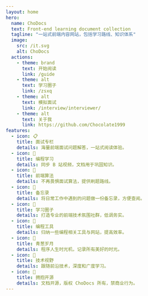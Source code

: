 ```yaml
---
layout: home
hero:
  name: ChoDocs
  text: Front-end learning document collection
  tagline: "一站式前端内容网站，包括学习路线、知识体系"
  image:
    src: /it.svg
    alt: ChoDocs
  actions:
    - theme: brand
      text: 开始阅读
      link: /guide
    - theme: alt
      text: 学习圈子
      link: /zsxq
    - theme: alt
      text: 模拟面试
      link: /interview/interviewer/
    - theme: alt
      text: 关于我
      link: https://github.com/Chocolate1999
features:
  - icon: 📋
    title: 面试专栏
    details: 海量前端面试问题解答，一站式阅读体验。
  - icon: 💬
    title: 编程学习
    details: 同步 B 站视频，文档用于巩固知识。
  - icon: 📓
    title: 前端算法
    details: 不再畏惧面试算法，提供刷题路线。
  - icon: 🚚
    title: 备忘录
    details: 将日常工作中遇到的问题做一份备忘录，方便查阅。
  - icon: 💭
    title: 学习圈子
    details: 打造专业的前端技术氛围社群，低调务实。
  - icon: 🔧
    title: 编程工具
    details: 归纳一些编程相关工具与网站，提高效率。
  - icon: 🌱
    title: 青葱岁月
    details: 程序人生时光机，记录所有美好的时光。
  - icon: 🎉
    title: 技术视野
    details: 跟随前沿技术，深度和广度学习。
  - icon: 🚩
    title: 拥抱开源
    details: 文档开源，版权 ChoDocs 所有，禁商业行为。
---
```


<script setup>
import {
  VPTeamPage,
  VPTeamPageTitle,
  VPTeamMembers
} from 'vitepress/theme';
import { icons } from './socialIcons';

const members = [
  {
    avatar: 'https://www.github.com/Chocolate1999.png',
    name: 'Choi Yang',
    title: 'open source developer, creator of ChoDocs.',
    links: [
      { icon: 'github', link: 'https://github.com/Chocolate1999' },
      {
       icon: { svg: icons.bilibili } ,link: "https://space.bilibili.com/351534170",
      },
    ]
  },
  {
    avatar: 'https://www.github.com/HearLing.png',
    name: 'HearLing',
    title: 'Open Source Contributor',
    links: [
      { icon: 'github', link: 'https://github.com/HearLing' },
      {
       icon: { svg: icons.bilibili } ,link: "https://space.bilibili.com/201738571",
      },
    ]
  },
  {
    avatar: 'https://www.github.com/holazz.png',
    name: 'holazz',
    title: '@element-plus',
    links: [
      { icon: 'github', link: 'https://github.com/holazz' },
      { icon: 'twitter', link: 'https://twitter.com/holazz1208' },
    ]
  },
  {
    avatar: 'https://www.github.com/fxzer.png',
    name: 'fxzer',
    title: 'Open Source Contributor',
    links: [
      { icon: 'github', link: 'https://github.com/fxzer' },
      {
       icon: { svg: icons.bilibili } ,link: "https://space.bilibili.com/228134791",
      },
    ]
  },
  {
    avatar: 'https://www.github.com/Richard-Zhang1019.png',
    name: 'Richard Zhang',
    title: 'Open Source Contributor',
    links: [
      { icon: 'github', link: 'https://www.github.com/Richard-Zhang1019' },
      {
       icon: { svg: icons.bilibili } ,link: "https://space.bilibili.com/311837225",
      },
      { icon: 'twitter', link: 'https://twitter.com/zhngxuy4' }
    ]
  },
]
</script>

<DataPanel/>

<VPTeamPage>
  <VPTeamPageTitle>
    <template #title>
      感谢以下所有人的贡献与参与
    </template>
    <template #lead>
      以下排名不分先后（参与或主动提 PR 申请加入）
    </template>
  </VPTeamPageTitle>
  <VPTeamMembers
    :members="members"
  />
</VPTeamPage>
